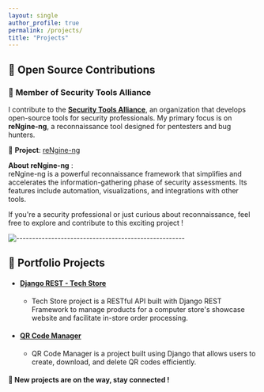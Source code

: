 ```yaml
---
layout: single
author_profile: true
permalink: /projects/
title: "Projects"
---
```


## 🤝 Open Source Contributions
### 🔹 **Member of Security Tools Alliance**
I contribute to the **[Security Tools Alliance](https://github.com/Security-Tools-Alliance)**, an organization that develops open-source tools for 
security professionals. My primary focus is on **reNgine-ng**, a reconnaissance tool designed for pentesters and bug hunters.  

🔗 **Project**: [reNgine-ng](https://github.com/Security-Tools-Alliance/rengine-ng)  

**About reNgine-ng** :  
reNgine-ng is a powerful reconnaissance framework that simplifies and accelerates the information-gathering phase of security assessments. Its features include automation, visualizations, and integrations with other tools.

If you're a security professional or just curious about reconnaissance, feel free to explore and contribute to this exciting project !

![-----------------------------------------------------](https://raw.githubusercontent.com/andreasbm/readme/master/assets/lines/aqua.png)


## 🌟 Portfolio Projects
* #### [Django REST - Tech Store](https://github.com/sundayz-hunter/DjangoREST-TechStore)
    - Tech Store project is a RESTful API built with Django REST Framework to manage products for a computer store's showcase website and facilitate in-store order processing.

* #### [QR Code Manager](https://github.com/sundayz-hunter/QR_Code_Manager)
    - QR Code Manager is a project built using Django that allows users to create, download, and delete QR codes efficiently.
  
#### 🚀 **New projects are on the way, stay connected !**
